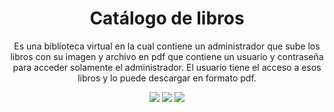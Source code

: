 <div align="center">
  <h1><b>Catálogo de libros</b></h1>
  <p>Es una biblioteca virtual en la cual contiene un administrador que sube los libros con su imagen y archivo en pdf que contiene un usuario y contraseña 
  para acceder solamente el administrador. El usuario tiene el acceso a esos libros y lo puede descargar en formato pdf.</p>
  <img src="https://i.postimg.cc/rw5yh1PZ/Captura-de-pantalla-3-5-2024-203554-localhost.jpg">
  <img src="https://i.postimg.cc/rw2Mtdw1/Captura-de-pantalla-3-5-2024-203613-localhost.jpg">
  <img src="https://i.postimg.cc/XvVWQTFX/Captura-de-pantalla-3-5-2024-203626-localhost.jpg">
</div>
